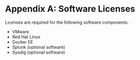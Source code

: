 # Appendix A: Software Licenses

Licenses are required for the following software components:

-   VMware
-   Red Hat Linux
-   Docker EE
-   Splunk (optional software)
-   Sysdig (optional software)
